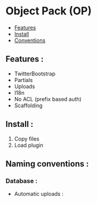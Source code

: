 
# Object Pack (OP)

* [Features](#features)
* [Install](#install)
* [Conventions](#conventions)

<a name="features"></a>
## Features :

* TwitterBootstrap
* Partials
* Uploads
* I18n
* No ACL (prefix based auth)
* Scaffolding

<a name="install"></a>
## Install :

1. Copy files
2. Load plugin


<a name="conventions"></a>
## Naming conventions :

### Database :

* Automatic uploads :

